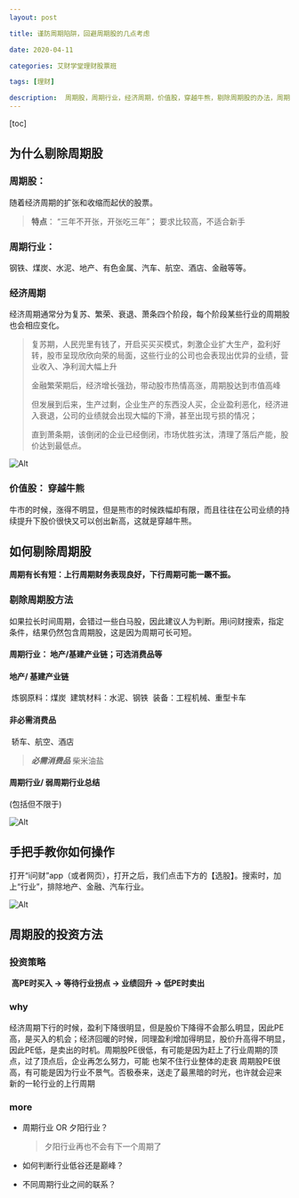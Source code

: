 ```yaml
---
layout: post

title: 谨防周期陷阱，回避周期股的几点考虑

date: 2020-04-11

categories: 艾财学堂理财股票班

tags: [理财]

description:  周期股，周期行业，经济周期，价值股，穿越牛熊，剔除周期股的办法，周期股的投资方法。
---
```


[toc]


## 为什么剔除周期股
### 周期股：

随着经济周期的扩张和收缩而起伏的股票。

> **特点**： “三年不开张，开张吃三年”； 要求比较高，不适合新手

### 周期行业： 

钢铁、煤炭、水泥、地产、有色金属、汽车、航空、酒店、金融等等。

### 经济周期

经济周期通常分为复苏、繁荣、衰退、萧条四个阶段，每个阶段某些行业的周期股也会相应变化。

>复苏期，人民兜里有钱了，开启买买买模式，刺激企业扩大生产，盈利好转，股市呈现欣欣向荣的局面，这些行业的公司也会表现出优异的业绩，营业收入、净利润大幅上升
>
>金融繁荣期后，经济增长强劲，带动股市热情高涨，周期股达到市值高峰
>
>但发展到后来，生产过剩，企业生产的东西没人买，企业盈利恶化，经济进入衰退，公司的业绩就会出现大幅的下滑，甚至出现亏损的情况；
>
>直到萧条期，该倒闭的企业已经倒闭，市场优胜劣汰，清理了落后产能，股价达到最低点。

![Alt](https://user-images.githubusercontent.com/35519242/79035171-70048a00-7bee-11ea-99e5-c99d80150402.png)

### 价值股： 穿越牛熊
牛市的时候，涨得不明显，但是熊市的时候跌幅却有限，而且往往在公司业绩的持续提升下股价很快又可以创出新高，这就是穿越牛熊。
## 如何剔除周期股
**周期有长有短：上行周期财务表现良好，下行周期可能一蹶不振。**

### 剔除周期股方法
如果拉长时间周期，会错过一些白马股，因此建议人为判断。用i问财搜索，指定条件，结果仍然包含周期股，这是因为周期可长可短。
#### 周期行业： 地产/基建产业链；可选消费品等
#### 地产/ 基建产业链

​					炼钢原料：煤炭
​					建筑材料：水泥、钢铁
​					装备：工程机械、重型卡车

#### 非必需消费品

​					轿车、航空、酒店 

> ***必需消费品***
> 					柴米油盐 

#### 周期行业/ 弱周期行业总结

(包括但不限于)

![Alt](https://user-images.githubusercontent.com/35519242/79035182-95919380-7bee-11ea-960d-6f5128c068b4.png)

## 手把手教你如何操作
打开“i问财”app（或者网页），打开之后，我们点击下方的【选股】。搜索时，加上“行业”，排除地产、金融、汽车行业。

![Alt](https://user-images.githubusercontent.com/35519242/79035260-53b51d00-7bef-11ea-955e-ee0d01d0afa0.png)

## 周期股的投资方法
### 投资策略
​			**高PE时买入 → 等待行业拐点 → 业绩回升 → 低PE时卖出**
### why
​			经济周期下行的时候，盈利下降很明显，但是股价下降得不会那么明显，因此PE高，是买入的机会；经济回暖的时候，同理盈利增加得明显，股价升高得不明显，因此PE低，是卖出的时机。
​			周期股PE很低，有可能是因为赶上了行业周期的顶点，过了顶点后，企业再怎么努力，可能
也架不住行业整体的走衰
​			 周期股PE很高，有可能是因为行业不景气。否极泰来，送走了最黑暗的时光，也许就会迎来
新的一轮行业的上行周期

### more

- 周期行业 OR 夕阳行业？

  > 夕阳行业再也不会有下一个周期了

- 如何判断行业低谷还是巅峰？

- 不同周期行业之间的联系？